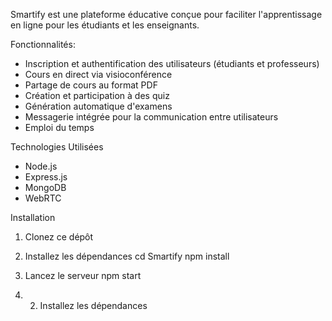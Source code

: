 Smartify est une plateforme éducative conçue pour faciliter l'apprentissage en ligne pour les étudiants et les enseignants.

Fonctionnalités:
- Inscription et authentification des utilisateurs (étudiants et professeurs)
- Cours en direct via visioconférence
- Partage de cours au format PDF
- Création et participation à des quiz 
- Génération automatique d'examens
- Messagerie intégrée pour la communication entre utilisateurs
- Emploi du temps

Technologies Utilisées

- Node.js
- Express.js
- MongoDB
- WebRTC

  
Installation

1. Clonez ce dépôt
2. Installez les dépendances
   cd Smartify
   npm install
3. Lancez le serveur
npm start



2. 2. Installez les dépendances
